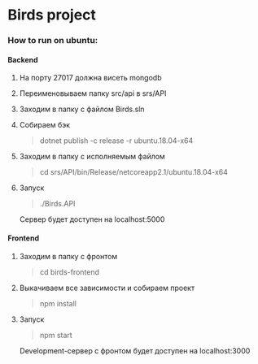 # Birds project

### How to run on ubuntu:

#### Backend

1) На порту 27017 должна висеть mongodb

2) Переименовываем папку src/api в srs/API

3) Заходим в папку с файлом Birds.sln

4) Собираем бэк

    > dotnet publish -c release -r ubuntu.18.04-x64

5) Заходим в папку с исполняемым файлом

    > cd srs/API/bin/Release/netcoreapp2.1/ubuntu.18.04-x64

6) Запуск

    > ./Birds.API
    
    Сервер будет доступен на localhost:5000

#### Frontend

1) Заходим в папку с фронтом

    > cd birds-frontend
    
2) Выкачиваем все зависимости и собираем проект

    > npm install
        
3) Запуск

    > npm start
    
    Development-сервер с фронтом будет доступен на localhost:3000
